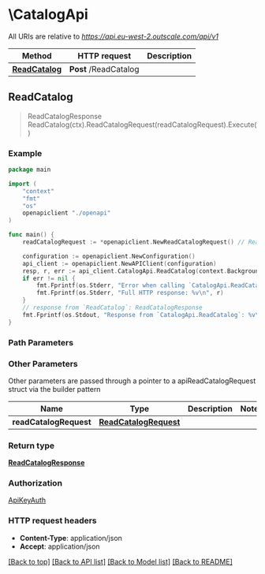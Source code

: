 # \CatalogApi

All URIs are relative to *https://api.eu-west-2.outscale.com/api/v1*

Method | HTTP request | Description
------------- | ------------- | -------------
[**ReadCatalog**](CatalogApi.md#ReadCatalog) | **Post** /ReadCatalog | 



## ReadCatalog

> ReadCatalogResponse ReadCatalog(ctx).ReadCatalogRequest(readCatalogRequest).Execute()



### Example

```go
package main

import (
    "context"
    "fmt"
    "os"
    openapiclient "./openapi"
)

func main() {
    readCatalogRequest := *openapiclient.NewReadCatalogRequest() // ReadCatalogRequest |  (optional)

    configuration := openapiclient.NewConfiguration()
    api_client := openapiclient.NewAPIClient(configuration)
    resp, r, err := api_client.CatalogApi.ReadCatalog(context.Background()).ReadCatalogRequest(readCatalogRequest).Execute()
    if err != nil {
        fmt.Fprintf(os.Stderr, "Error when calling `CatalogApi.ReadCatalog``: %v\n", err)
        fmt.Fprintf(os.Stderr, "Full HTTP response: %v\n", r)
    }
    // response from `ReadCatalog`: ReadCatalogResponse
    fmt.Fprintf(os.Stdout, "Response from `CatalogApi.ReadCatalog`: %v\n", resp)
}
```

### Path Parameters



### Other Parameters

Other parameters are passed through a pointer to a apiReadCatalogRequest struct via the builder pattern


Name | Type | Description  | Notes
------------- | ------------- | ------------- | -------------
 **readCatalogRequest** | [**ReadCatalogRequest**](ReadCatalogRequest.md) |  | 

### Return type

[**ReadCatalogResponse**](ReadCatalogResponse.md)

### Authorization

[ApiKeyAuth](../README.md#ApiKeyAuth)

### HTTP request headers

- **Content-Type**: application/json
- **Accept**: application/json

[[Back to top]](#) [[Back to API list]](../README.md#documentation-for-api-endpoints)
[[Back to Model list]](../README.md#documentation-for-models)
[[Back to README]](../README.md)

